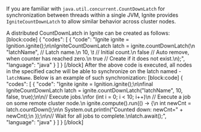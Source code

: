 <!--
  Licensed to the Apache Software Foundation (ASF) under one or more
  contributor license agreements.  See the NOTICE file distributed with
  this work for additional information regarding copyright ownership.
  The ASF licenses this file to You under the Apache License, Version 2.0
  (the "License"); you may not use this file except in compliance with
  the License.  You may obtain a copy of the License at

       http://www.apache.org/licenses/LICENSE-2.0

  Unless required by applicable law or agreed to in writing, software
  distributed under the License is distributed on an "AS IS" BASIS,
  WITHOUT WARRANTIES OR CONDITIONS OF ANY KIND, either express or implied.
  See the License for the specific language governing permissions and
  limitations under the License.
-->


If you are familiar with `java.util.concurrent.CountDownLatch` for synchronization between threads within a single JVM, Ignite provides `IgniteCountDownLatch` to allow similar behavior across cluster nodes. 

A distributed CountDownLatch in Ignite can be created as follows:
[block:code]
{
  "codes": [
    {
      "code": "Ignite ignite = Ignition.ignite();\n\nIgniteCountDownLatch latch = ignite.countDownLatch(\n    \"latchName\", // Latch name.\n    10,        \t // Initial count.\n    false        // Auto remove, when counter has reached zero.\n    true         // Create if it does not exist.\n);",
      "language": "java"
    }
  ]
}
[/block]
After the above code is executed, all nodes in the specified cache will be able to synchronize on the latch named - `latchName`. Below is an example of such synchronization:
[block:code]
{
  "codes": [
    {
      "code": "Ignite ignite = Ignition.ignite();\n\nfinal IgniteCountDownLatch latch = ignite.countDownLatch(\"latchName\", 10, false, true);\n\n// Execute jobs.\nfor (int i = 0; i < 10; i++)\n    // Execute a job on some remote cluster node.\n    ignite.compute().run(() -> {\n        int newCnt = latch.countDown();\n\n        System.out.println(\"Counted down: newCnt=\" + newCnt);\n    });\n\n// Wait for all jobs to complete.\nlatch.await();",
      "language": "java"
    }
  ]
}
[/block]